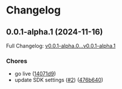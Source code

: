 # Changelog

## 0.0.1-alpha.1 (2024-11-16)

Full Changelog: [v0.0.1-alpha.0...v0.0.1-alpha.1](https://github.com/TralahM/mtn-payments-v1/compare/v0.0.1-alpha.0...v0.0.1-alpha.1)

### Chores

* go live ([14071d9](https://github.com/TralahM/mtn-payments-v1/commit/14071d93aba199bd2619bed597ff8d09e8dfc883))
* update SDK settings ([#2](https://github.com/TralahM/mtn-payments-v1/issues/2)) ([476b640](https://github.com/TralahM/mtn-payments-v1/commit/476b64066d0edec546c14568e959ed829b5772ff))
